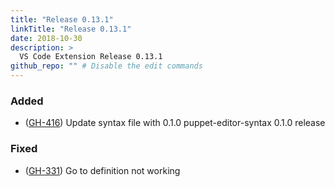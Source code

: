 ```yaml
---
title: "Release 0.13.1"
linkTitle: "Release 0.13.1"
date: 2018-10-30
description: >
  VS Code Extension Release 0.13.1
github_repo: "" # Disable the edit commands
---
```


### Added

- ([GH-416](https://github.com/lingua-pupuli/puppet-vscode/issues/416)) Update syntax file with 0.1.0 puppet-editor-syntax 0.1.0 release

### Fixed

- ([GH-331](https://github.com/lingua-pupuli/puppet-vscode/issues/331)) Go to definition not working
